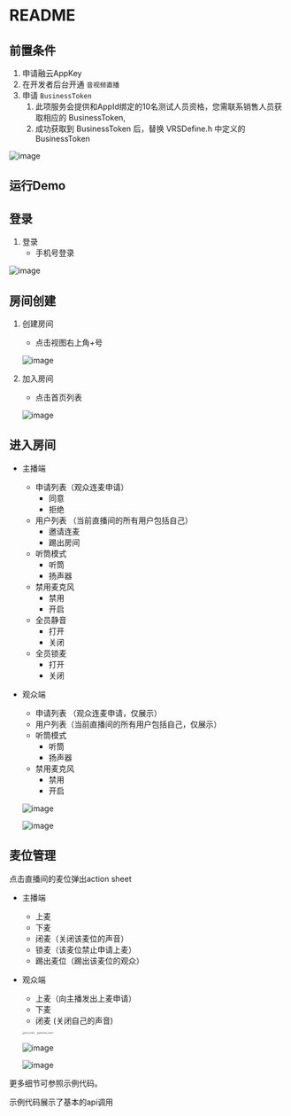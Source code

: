 # README

## 前置条件

1. 申请融云AppKey
2. 在开发者后台开通 `音视频直播`
3. 申请  `BusinessToken`
   1. 此项服务会提供和AppId绑定的10名测试人员资格，您需联系销售人员获取相应的 BusinessToken, 
   2. 成功获取到 BusinessToken 后，替换 VRSDefine.h 中定义的 BusinessToken
   
![image](https://github.com/rongcloud/ios-voiceroom-quickdemo/blob/main/img/business_token.png)


## 运行Demo

## 登录

1. 登录
   - 手机号登录
   
![image](https://github.com/rongcloud/ios-voiceroom-quickdemo/blob/main/img/login.jpg)

## 房间创建

1. 创建房间
   * 点击视图右上角+号
   
   ![image](https://github.com/rongcloud/ios-voiceroom-quickdemo/blob/main/img/create.jpg)
   
2. 加入房间
   * 点击首页列表
   
   ![image](https://github.com/rongcloud/ios-voiceroom-quickdemo/blob/main/img/list.jpg)

## 进入房间

- 主播端
  - 申请列表（观众连麦申请）
    - 同意
    - 拒绝
  - 用户列表 （当前直播间的所有用户包括自己）
    - 邀请连麦
    - 踢出房间
  - 听筒模式
    - 听筒
    - 扬声器
  - 禁用麦克风
    - 禁用
    - 开启
  - 全员静音
    - 打开
    - 关闭
  - 全员锁麦
    - 打开
    - 关闭
- 观众端
  - 申请列表 （观众连麦申请，仅展示）
  - 用户列表（当前直播间的所有用户包括自己，仅展示）
  - 听筒模式
    - 听筒
    - 扬声器
  - 禁用麦克风
    - 禁用
    - 开启

   ![image](https://github.com/rongcloud/ios-voiceroom-quickdemo/blob/main/img/host.jpg)
   
   ![image](https://github.com/rongcloud/ios-voiceroom-quickdemo/blob/main/img/audience.jpg)

## 麦位管理

点击直播间的麦位弹出action sheet

- 主播端

  - 上麦
  - 下麦
  - 闭麦（关闭该麦位的声音） 
  - 锁麦（该麦位禁止申请上麦）
  - 踢出麦位（踢出该麦位的观众）

- 观众端

  - 上麦（向主播发出上麦申请）
  - 下麦
  - 闭麦  (关闭自己的声音)

  <img src="/Users/xuefeng/Desktop/host_sheet.jpg" alt="host_sheet" style="zoom:25%;" />

  <img src="/Users/xuefeng/Desktop/aduience_sheet.jpg" alt="aduience_sheet" style="zoom:25%;" />
  
  ![image](https://github.com/rongcloud/ios-voiceroom-quickdemo/blob/main/img/host_sheet.jpg)
     
  ![image](https://github.com/rongcloud/ios-voiceroom-quickdemo/blob/main/img/aduience_sheet.jpg)

更多细节可参照示例代码。

示例代码展示了基本的api调用

